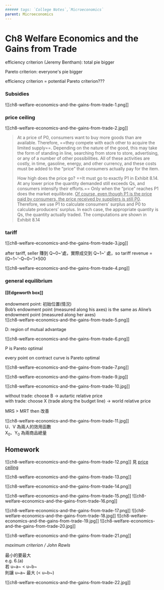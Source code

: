 ```yaml
---
###### tags: `College Notes`,`Microeconomics`
parent: Microeconomics
---
```

# Ch8 Welfare Economics and the Gains from Trade

efficiency criterion (Jeremy Bentham): total pie bigger

Pareto criterion: everyone's pie bigger

efficiency criterion = potential Pareto criterion???

### Subsidies

![[ch8-welfare-economics-and-the-gains-from-trade-1.png]]

### price ceiling

![[ch8-welfare-economics-and-the-gains-from-trade-2.jpg]]

>At a price of P0, consumers want to buy more goods than are available. Therefore, ==they compete with each other to acquire the limited supply==. Depending on the nature of the good, this may take the form of standing in line, searching from store to store, advertising, or any of a number of other possibilities. All of these activities are costly, in time, gasoline, energy, and other currency, and these costs must be added to the “price” that consumers actually pay for the item.  
> 
> How high does the price go? ==It must go to exactly P1 in Exhibit 8.14. At any lower price the quantity demanded still exceeds Qs, and consumers intensify their efforts.== Only when the “price” reaches P1 does the market equilibrate. <u>Of course, even though P1 is the price paid by consumers, the price received by suppliers is still P0</u>. Therefore, we use P1 to calculate consumers’ surplus and P0 to calculate producers’ surplus. In each case, the appropriate quantity is Qs, the quantity actually traded. The computations are shown in Exhibit 8.14

### tariff

![[ch8-welfare-economics-and-the-gains-from-trade-3.jpg]]

after tariff, seller 賺到 Q~0~'處，實際成交到 Q~1~' 處，so  tariff revenue =  (Q~1~'-Q~0~')×500  

![[ch8-welfare-economics-and-the-gains-from-trade-4.png]]

### general equilibrium

#### [[Edgeworth box]]

endowment point: 初始位置(情況)  
Bob’s endowment point (measured along his axes) is the same as Aline’s endowment point (measured along her axes)  
![[ch8-welfare-economics-and-the-gains-from-trade-5.png]]

D: region of mutual advantage

![[ch8-welfare-economics-and-the-gains-from-trade-6.png]]

P is Pareto optimal

every point on contract curve is Pareto optimal 

![[ch8-welfare-economics-and-the-gains-from-trade-7.png]]

![[ch8-welfare-economics-and-the-gains-from-trade-9.jpg]]

![[ch8-welfare-economics-and-the-gains-from-trade-10.jpg]]

without trade: choose B → autartic relative price  
with trade: choose X (trade along the budget line) → world relative price

MRS > MRT then 改善

![[ch8-welfare-economics-and-the-gains-from-trade-11.jpg]]  
U、V 為兩人的效用函數  
X<sub>0</sub>、Y<sub>0</sub> 為兩商品總量

## Homework

![[ch8-welfare-economics-and-the-gains-from-trade-12.png]]
見 [price ceiling](#price-ceiling)

![[ch8-welfare-economics-and-the-gains-from-trade-13.png]]

![[ch8-welfare-economics-and-the-gains-from-trade-14.png]]

![[ch8-welfare-economics-and-the-gains-from-trade-15.png]]
![[ch8-welfare-economics-and-the-gains-from-trade-16.png]]

![[ch8-welfare-economics-and-the-gains-from-trade-17.png]]
![[ch8-welfare-economics-and-the-gains-from-trade-18.jpg]]
![[ch8-welfare-economics-and-the-gains-from-trade-19.jpg]]
![[ch8-welfare-economics-and-the-gains-from-trade-20.jpg]]

![[ch8-welfare-economics-and-the-gains-from-trade-21.png]]

*maximum criterion / John Rawls*  

最小的要最大  
e.g. 6.(a)  
若 u~a~ < u~b~  
則讓 u~a~ 最大 (< u~b~)

![[ch8-welfare-economics-and-the-gains-from-trade-22.jpg]]
